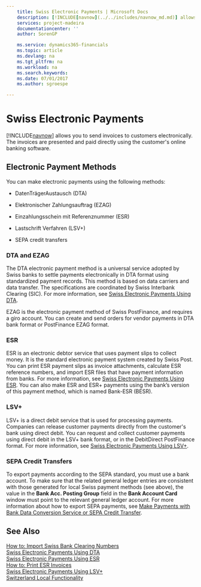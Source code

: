```yaml
---
    title: Swiss Electronic Payments | Microsoft Docs
    description: [!INCLUDE[navnow](../../includes/navnow_md.md)] allows you to send invoices to customers electronically. The invoices are presented and paid directly using the customer's online banking software.
    services: project-madeira
    documentationcenter: ''
    author: SorenGP

    ms.service: dynamics365-financials
    ms.topic: article
    ms.devlang: na
    ms.tgt_pltfrm: na
    ms.workload: na
    ms.search.keywords:
    ms.date: 07/01/2017
    ms.author: sgroespe

---
```

# Swiss Electronic Payments
[!INCLUDE[navnow](../../includes/navnow_md.md)] allows you to send invoices to customers electronically. The invoices are presented and paid directly using the customer's online banking software.  
  
## Electronic Payment Methods  
 You can make electronic payments using the following methods:  
  
-   DatenTrägerAustausch (DTA)  
  
-   Elektronischer Zahlungsauftrag (EZAG)  
  
-   Einzahlungsschein mit Referenznummer (ESR)  
  
-   Lastschrift Verfahren (LSV+)  
  
-   SEPA credit transfers  
  
### DTA and EZAG  
 The DTA electronic payment method is a universal service adopted by Swiss banks to settle payments electronically in DTA format using standardized payment records. This method is based on data carriers and data transfer. The specifications are coordinated by Swiss Interbank Clearing (SIC). For more information, see [Swiss Electronic Payments Using DTA](swiss-electronic-payments-using-dta.md).  
  
 EZAG is the electronic payment method of Swiss PostFinance, and requires a giro account. You can create and send orders for vendor payments in DTA bank format or PostFinance EZAG format.  
  
### ESR  
 ESR is an electronic debtor service that uses payment slips to collect money. It is the standard electronic payment system created by Swiss Post. You can print ESR payment slips as invoice attachments, calculate ESR reference numbers, and import ESR files that have payment information from banks. For more information, see [Swiss Electronic Payments Using ESR](how-to-print-esr-invoices.md). You can also make ESR and ESR+ payments using the bank’s version of this payment method, which is named Bank-ESR (BESR).  
  
### LSV+  
 LSV+ is a direct debit service that is used for processing payments. Companies can release customer payments directly from the customer's bank using direct debit. You can request and collect customer payments using direct debit in the LSV+ bank format, or in the DebitDirect PostFinance format. For more information, see [Swiss Electronic Payments Using LSV+](swiss-electronic-payments-using-lsv-.md).  
  
### SEPA Credit Transfers  
 To export payments according to the SEPA standard, you must use a bank account. To make sure that the related general ledger entries are consistent with those generated for local Swiss payment methods (see above), the value in the **Bank Acc. Posting Group** field in the **Bank Account Card** window must point to the relevant general ledger account. For more information about how to export SEPA payments, see [Make Payments with Bank Data Conversion Service or SEPA Credit Transfer](make-payments-with-bank-data-conversion-service-or-sepa-credit-transfer.md).  
  
## See Also  
 [How to: Import Swiss Bank Clearing Numbers](how-to-import-swiss-bank-clearing-numbers.md)   
 [Swiss Electronic Payments Using DTA](swiss-electronic-payments-using-dta.md)   
 [Swiss Electronic Payments Using ESR](swiss-electronic-payments-using-esr.md)   
 [How to: Print ESR Invoices](how-to-print-esr-invoices.md)   
 [Swiss Electronic Payments Using LSV+](swiss-electronic-payments-using-lsv-.md)   
 [Switzerland Local Functionality](switzerland-local-functionality.md)